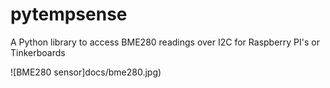 # pytempsense
A Python library to access BME280 readings over I2C for Raspberry PI's or Tinkerboards


![BME280 sensor]docs/bme280.jpg)
